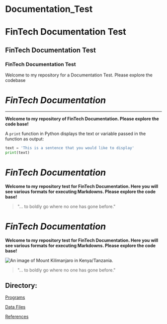 # Documentation_Test
# FinTech Documentation Test
## FinTech Documentation Test
### FinTech Documentation Test

Welcome to my repository for a Documentation Test. Please explore the codebase

# *FinTech Documentation* 
---
**Welcome to my repository of FinTech Documentation. Please explore the code base!**

A `print` function in Python displays the text or variable passed in the function as output:

```python
text = 'This is a sentence that you would like to display'
print(text)
``` 

# *FinTech Documentation*

**Welcome to my repository test for FinTech Documentation. Here you will see various formats for executing Markdowns. Please explore the code base!**

> "... to boldly go where no one has gone before."

# *FinTech Documentation*

**Welcome to my repository test for FinTech Documentation. Here you will see various formats for executing Markdowns. Please explore the code base!**

![An image of Mount Kilimanjaro in Kenya/Tanzania.](C:\Users\legar\OneDrive\Pictures\kili.jpg)

> "... to boldly go where no one has gone before."

## **Directory:**

[Programs](code)

[Data Files](data)

[References](references)




